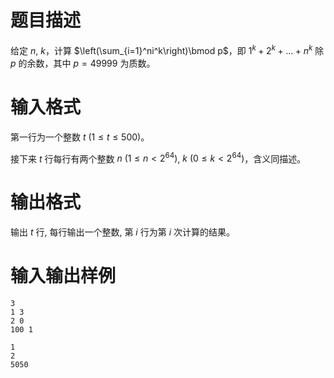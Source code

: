 # 题目描述

给定 $n$, $k$，计算 $\left(\sum_{i=1}^ni^k\right)\bmod p$，即 $1^k+2^k+...+n^k$ 除 $p$ 的余数，其中 $p=49999$ 为质数。

# 输入格式

第一行为一个整数 $t~(1\leq t\leq 500)$。

接下来 $t$ 行每行有两个整数 $n~(1\leq n< 2^{64})$, $k~(0\leq k<2^{64})$，含义同描述。

# 输出格式

输出 $t$ 行, 每行输出一个整数, 第 $i$ 行为第 $i$ 次计算的结果。

# 输入输出样例

```input1
3
1 3
2 0
100 1
```

```output1
1
2
5050
```
